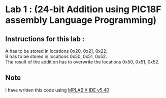 # Lab 1 : (24-bit Addition using PIC18F assembly Language Programming)

## Instructions for this lab :
A has to be stored in locations 0x20, 0x21, 0x22.\
B has to be stored in locations 0x50, 0x51, 0x52.\
The result of the addition has to overwrite the locations 0x50, 0x51, 0x52.

## Note
I have written this code using [MPLAB X IDE v5.40](https://www.microchip.com/mplab/mplab-x-ide)

